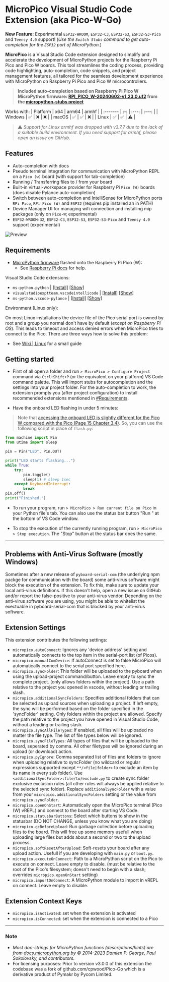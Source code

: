 # MicroPico Visual Studio Code Extension (aka Pico-W-Go)

**New Feature:** Experimental `ESP32-WROOM`, `ESP32-C3`, `ESP32-S3`, `ESP32-S3-Pico` and `Teensy 4.0` support! (_Use the `Switch Stubs` command to get auto-completion for the `ESP32` port of MicroPython._)

**MicroPico** is a Visual Studio Code extension designed to simplify and accelerate the development of MicroPython projects for the Raspberry Pi Pico and Pico W boards. This tool streamlines the coding process, providing code highlighting, auto-completion, code snippets, and project management features, all tailored for the seamless development experience with MicroPython on Raspberry Pi Pico and Pico W microcontrollers.

> __Included auto-completion based on Raspberry Pi Pico W MicroPython firmware: [RPI_PICO_W-20240602-v1.23.0.uf2](https://micropython.org/resources/firmware/RPI_PICO_W-20240602-v1.23.0.uf2) from the [micropython-stubs project](https://github.com/Josverl/micropython-stubs)__

Works with:
| Platform | x64 | arm64 | armhf |
| :------- | :-: | :---: | :---: |
| Windows  | ✅   | ❌     | ❌     |
| macOS    | ✅   | ✅     | ❌     |
| Linux    | ✅   | ✅     | ⚠️      |

> ⚠️ _Support for Linux armhf was dropped with v3.7.7 due to the lack of a suitable build environment. If you need support for armhf, please open an issue on GitHub._

## Features

- Auto-completion with docs
- Pseudo terminal integration for communication with MicroPython REPL on a `Pico (w)` board (with support for tab-completion)
- Running / Transferring files to / from your board
- Built-in virtual-workspace provider for Raspberry Pi `Pico (W)` boards (does disable Pylance auto-completion)
- Switch between auto-completion and IntelliSense for MicroPython ports `RPi Pico`, `RPi Pico (W)` and `ESP32` (requires pip installed an in PATH)
- Device Manager UI for managing wifi connection and installing mip packages (only on `Pico-W`; experimental)
- `ESP32-WROOM-32`, `ESP32-C3`, `ESP32-S3`, `ESP32-S3-Pico` and `Teensy 4.0` support (experimental)

![Preview](images/preview.gif)

## Requirements

* [MicroPython firmware](https://micropython.org/download) flashed onto the Raspberry Pi Pico (W):
    - See [Raspberry Pi docs](https://www.raspberrypi.com/documentation/microcontrollers/micropython.html#drag-and-drop-micropython) for help.

Visual Studio Code extensions:
* `ms-python.python` | [\[Install\]](vscode://extension/ms-python.python) [\[Show\]](https://marketplace.visualstudio.com/items?itemName=ms-python.python)
* `visualstudioexptteam.vscodeintellicode` | [\[Install\]](vscode://extension/visualstudioexptteam.vscodeintellicode) [\[Show\]](https://marketplace.visualstudio.com/items?itemName=VisualStudioExptTeam.vscodeintellicode)
* `ms-python.vscode-pylance` | [\[Install\]](vscode://extension/ms-python.vscode-pylance) [\[Show\]](https://marketplace.visualstudio.com/items?itemName=ms-python.vscode-pylance)

Environment (Linux only):

On most Linux installations the device file of the Pico serial port is owned by root and a group you normal don't have by default (*except on Raspberry Pi OS*). This leads to timeout and access denied errors when MicroPico tries to connect to the Pico. There are three ways how to solve this problem:
- See [Wiki | Linux](https://github.com/paulober/MicroPico/wiki/Linux) for a small guide

## Getting started

- First of all open a folder and run `> MicroPico > Configure Project` command via `Ctrl+Shift+P` (or the equivalent on your platform) VS Code command palette. This will import stubs for autocompletion and the settings into your project folder. For the auto-completion to work, the extension prompts you (after project configuration) to install recommended extensions mentioned in [\#Requirements](#requirements).

- Have the onboard LED flashing in under 5 minutes:
> Note that [accessing the onboard LED is slightly different for the Pico W compared with the Pico (Page 15 Chapter 3.4)](https://datasheets.raspberrypi.com/picow/connecting-to-the-internet-with-pico-w.pdf). So, you can use the following script in place of `flash.py`:

```python
from machine import Pin
from utime import sleep

pin = Pin("LED", Pin.OUT)

print("LED starts flashing...")
while True:
    try:
        pin.toggle()
        sleep(1) # sleep 1sec
    except KeyboardInterrupt:
        break
pin.off()
print("Finished.")
```

- To run your program, run `> MicroPico > Run current file on Pico` in your Python file's tab. You can also use the status bar button "Run " at the bottom of VS Code window.

- To stop the execution of the currently running program, run `> MicroPico > Stop execution`. The "Stop" button at the status bar does the same.

---

## Problems with Anti-Virus Software (mostly Windows)

Sometimes after a new release of `pyboard-serial-com` (the underlying npm packge for communication with the board) some anti-virus software might block the execution of the extension.
To fix this, make sure to update your local anti-virus definitions. If this doesn't help, open a new issue on GitHub and/or report the false-positive to your anti-virus vendor. Depending on the anti-virus software you are using, you might be able to whitelist the exectuable in pyboard-serial-com that is blocked by your anti-virus software.

## Extension Settings

This extension contributes the following settings:

* `micropico.autoConnect`: Ignores any 'device address' setting and automatically connects to the top item in the serial-port list (of Picos).
* `micropico.manualComDevice`: If autoConnect is set to false MicroPico will automatically connect to the serial port specified here.
* `micropico.syncFolder`: This folder will be uploaded to the pyboard when using the upload-project command/button. Leave empty to sync the complete project. (only allows folders within the project). Use a path relative to the project you opened in vscode, without leading or trailing slash.
* `micropico.additionalSyncFolders`: Specifies additional folders that can be selected as upload sources when uploading a project. If left empty, the sync will be performed based on the folder specified in the 'syncFolder' setting. Only folders within the project are allowed. Specify the path relative to the project you have opened in Visual Studio Code, without a leading or trailing slash.
* `micropico.syncAllFileTypes`: If enabled, all files will be uploaded no matter the file type. The list of file types below will be ignored.
* `micropico.syncFileTypes`: All types of files that will be uploaded to the board, seperated by comma. All other filetypes will be ignored during an upload (or download) action.
* `micropico.pyIgnore`: Comma separated list of files and folders to ignore when uploading relative to syncFolder (no wildcard or regular expressions supported except `**/<file|folder>` to exclude an item by its name in every sub folder). Use `<additionalSyncFolder>:file/to/exclude.py` to create sync folder exclusive exclusion rules (all other rules will always be applied relative to the selected sync folder). Replace `additionalSyncFolder` with a value from your `micropico.additionalSyncFolders` setting or the value from `micropico.syncFolder`.
* `micropico.openOnStart`: Automatically open the MicroPico terminal (Pico (W) vREPL) and connect to the board after starting VS Code.
* `micropico.statusbarButtons`: Select which buttons to show in the statusbar (DO NOT CHANGE, unless you know what you are doing)
* `micropico.gcBeforeUpload`: Run garbage collection before uploading files to the board. This will free up some memory usefull when uploading large files but adds about a second or two to the upload process.
* `micropico.softResetAfterUpload`: Soft-resets your board after any upload action. Usefull if you are developing with `main.py` or `boot.py`.
* `micropico.executeOnConnect`: Path to a MicroPython script on the Pico to execute on connect. Leave empty to disable. (must be relative to the root of the Pico's filesystem; doesn't need to begin with a slash; overrides `micropico.openOnStart` setting)
* `micropico.importOnConnect`: A MicroPython module to import in vREPL on connect. Leave empty to disable.

## Extension Context Keys

* `micropico.isActivated`: set when the extension is activated
* `micropico.isConnected`: set when the extension is connected to a Pico

---

### Note

+ _Most doc-strings for MicroPython functions (descriptions/hints) are from [docs.micropython.org](https://docs.micropython.org/en/v1.19.1/) by © 2014-2023 Damien P. George, Paul Sokolovsky, and contributors._
+ For licensing purposes: Prior to version v3.0.0 of this extension the codebase was a fork of github.com/cpwood/Pico-Go which is a derivative product of Pymakr by Pycom Limited.
